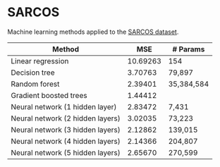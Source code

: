SARCOS
======

Machine learning methods applied to the [SARCOS dataset](http://www.gaussianprocess.org/gpml/data/).

| Method                           | MSE      | # Params   |
| -------------------------------- | -------- |------------|
| Linear regression                | 10.69263 | 154        |
| Decision tree                    | 3.70763  | 79,897     |
| Random forest                    | 2.39401  | 35,384,584 |
| Gradient boosted trees           | 1.44412  |            |
| Neural network (1 hidden layer)  | 2.83472  | 7,431      |
| Neural network (2 hidden layers) | 3.02035  | 73,223     |
| Neural network (3 hidden layers) | 2.12862  | 139,015    |
| Neural network (4 hidden layers) | 2.14366  | 204,807    |
| Neural network (5 hidden layers) | 2.65670  | 270,599    |
